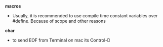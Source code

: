 **macros**
- Usually, it is recommended to use compile time constant variables
    over #define. Because of scope and other reasons

**char**
- to send EOF from Terminal on mac its Control-D